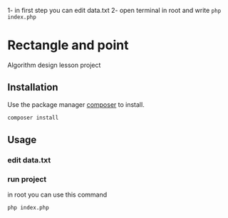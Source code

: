 1- in first step you can edit data.txt
2- open terminal in root and write `php index.php`

# Rectangle and point

Algorithm design lesson project

## Installation

Use the package manager [composer](https://pip.pypa.io/en/stable/) to install.

```bash
composer install
```

## Usage

### edit data.txt

### run project
in root you can use this command
```
php index.php
